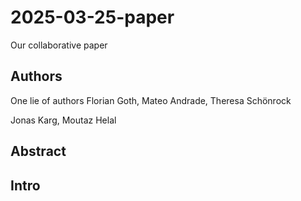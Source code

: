 # 2025-03-25-paper
Our collaborative paper

## Authors
One lie of authors
Florian Goth,
Mateo Andrade,
Theresa Schönrock 






Jonas Karg,
Moutaz Helal

## Abstract

## Intro

